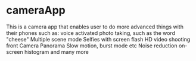 # cameraApp

This is a camera app that enables user to do more advanced things with their phones such as:
voice activated photo taking, such as the word "cheese"
Multiple scene mode
Selfies with screen flash
HD video shooting
front Camera Panorama
Slow motion, burst mode etc
Noise reduction
on-screen histogram 
and many more
